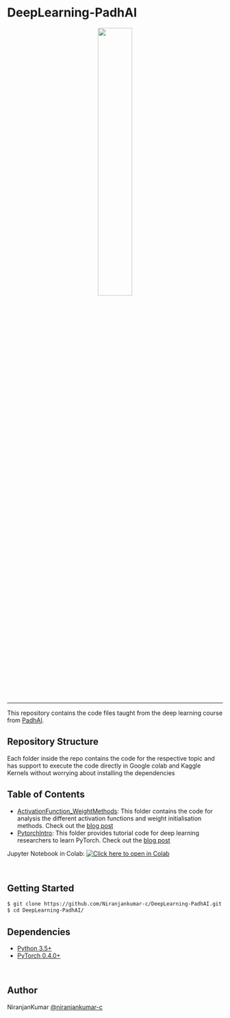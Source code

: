 # DeepLearning-PadhAI

<p align="center"><img width="40%" src="1_assests/logo.png" /></p>

--------------------------------------------------------------------------------

This repository contains the code files taught from the deep learning course from [PadhAI](https://padhai.onefourthlabs.in/).

## Repository Structure
Each folder inside the repo contains the code for the respective topic and has support to execute the code directly in Google colab and Kaggle Kernels without worrying about installing the dependencies

## Table of Contents
* [ActivationFunction_WeightMethods](DeepLearning_Materials/1_ActivationFunction_WeightMethods): This folder contains the code for analysis the different activation functions and weight initialisation methods. Check out the [blog post](https://towardsdatascience.com/implementing-different-activation-functions-and-weight-initialization-methods-using-python-c78643b9f20f?source=friends_link&sk=a01c0daa99d57ea6c45fff6aaace2b8a)
* [PytorchIntro](DeepLearning_Materials/2_GettingStarted_With_Pytorch): This folder provides tutorial code for deep learning researchers to learn PyTorch. Check out the [blog post](https://hackernoon.com/getting-started-with-pytorch-in-google-collab-with-free-gpu-61a5c70b86a)


Jupyter Notebook in Colab: [![Click here to open in Colab](https://colab.research.google.com/assets/colab-badge.svg)](https://colab.research.google.com/github/Niranjankumar-c/DeepLearning-PadhAI/blob/master/ActivationFunction_WeightMethods/InitialisationActivationFunctions.ipynb)

<br/>

## Getting Started
```bash
$ git clone https://github.com/Niranjankumar-c/DeepLearning-PadhAI.git
$ cd DeepLearning-PadhAI/
```

## Dependencies
* [Python 3.5+](https://www.continuum.io/downloads)
* [PyTorch 0.4.0+](http://pytorch.org/)
<br/>

## Author
NiranjanKumar [@niranjankumar-c](https://github.com/Niranjankumar-c)
